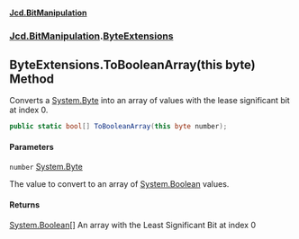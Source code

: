 #### [Jcd.BitManipulation](index 'index')
### [Jcd.BitManipulation](Jcd.BitManipulation 'Jcd.BitManipulation').[ByteExtensions](Jcd.BitManipulation.ByteExtensions 'Jcd.BitManipulation.ByteExtensions')

## ByteExtensions.ToBooleanArray(this byte) Method

Converts a [System.Byte](https://docs.microsoft.com/en-us/dotnet/api/System.Byte 'System.Byte') into an array of  values with the lease significant bit at index 0.

```csharp
public static bool[] ToBooleanArray(this byte number);
```
#### Parameters

<a name='Jcd.BitManipulation.ByteExtensions.ToBooleanArray(thisbyte).number'></a>

`number` [System.Byte](https://docs.microsoft.com/en-us/dotnet/api/System.Byte 'System.Byte')

The value to convert to an array of [System.Boolean](https://docs.microsoft.com/en-us/dotnet/api/System.Boolean 'System.Boolean') values.

#### Returns
[System.Boolean](https://docs.microsoft.com/en-us/dotnet/api/System.Boolean 'System.Boolean')[[]](https://docs.microsoft.com/en-us/dotnet/api/System.Array 'System.Array')
An array with the Least Significant Bit at index 0